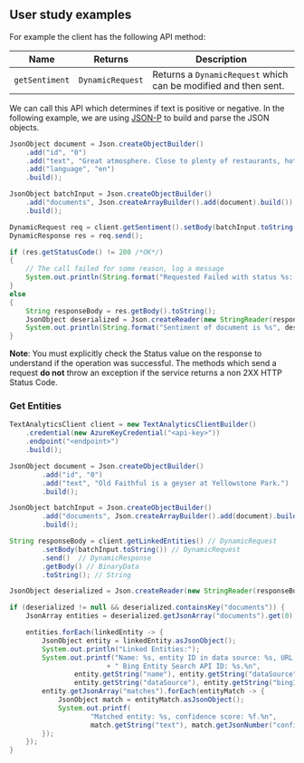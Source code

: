 ## User study examples

For example the client has the following API method:

| Name                  | Returns                 | Description                                                               |
|-----------------------|-------------------------|---------------------------------------------------------------------------|
| `getSentiment` | `DynamicRequest`        | Returns a `DynamicRequest` which can be modified and then sent.           |

We can call this API which determines if text is positive or negative. In the following example, we are using [JSON-P](https://javaee.github.io/jsonp/getting-started.html) to build and parse the JSON objects.

```java Snippet:DynamicRequestAndResponse
JsonObject document = Json.createObjectBuilder()
    .add("id", "0")
    .add("text", "Great atmosphere. Close to plenty of restaurants, hotels, and transit! Staff are friendly and helpful.")
    .add("language", "en")
    .build();

JsonObject batchInput = Json.createObjectBuilder()
    .add("documents", Json.createArrayBuilder().add(document).build())
    .build();

DynamicRequest req = client.getSentiment().setBody(batchInput.toString());
DynamicResponse res = req.send();

if (res.getStatusCode() != 200 /*OK*/)
{
    // The call failed for some reason, log a message
    System.out.println(String.format("Requested Failed with status %s: %s", res.getStatusCode(), res.getBody().toString()));
}
else
{
    String responseBody = res.getBody().toString();
    JsonObject deserialized = Json.createReader(new StringReader(responseBody)).readObject();
    System.out.println(String.format("Sentiment of document is %s", deserialized.getJsonArray("documents").get(0).asJsonObject().getString("sentiment")));
}
```

**Note**: You must explicitly check the Status value on the response to understand if the operation was successful. The methods which send a request **do not** throw an exception if the service returns a non 2XX HTTP Status Code.

### Get Entities

```Java Snippet:GetLinkedEntitiesWithJson
TextAnalyticsClient client = new TextAnalyticsClientBuilder()
    .credential(new AzureKeyCredential("<api-key>"))
    .endpoint("<endpoint>")
    .build();

JsonObject document = Json.createObjectBuilder()
        .add("id", "0")
        .add("text", "Old Faithful is a geyser at Yellowstone Park.")
        .build();

JsonObject batchInput = Json.createObjectBuilder()
        .add("documents", Json.createArrayBuilder().add(document).build())
        .build();

String responseBody = client.getLinkedEntities() // DynamicRequest
        .setBody(batchInput.toString()) // DynamicRequest
        .send()  // DynamicResponse
        .getBody() // BinaryData
        .toString(); // String

JsonObject deserialized = Json.createReader(new StringReader(responseBody)).readObject();

if (deserialized != null && deserialized.containsKey("documents")) {
    JsonArray entities = deserialized.getJsonArray("documents").get(0).asJsonObject().getJsonArray("entities");

    entities.forEach(linkedEntity -> {
        JsonObject entity = linkedEntity.asJsonObject();
        System.out.println("Linked Entities:");
        System.out.printf("Name: %s, entity ID in data source: %s, URL: %s, data source: %s,"
                        + " Bing Entity Search API ID: %s.%n",
                entity.getString("name"), entity.getString("dataSource"), entity.getString("url"),
                entity.getString("dataSource"), entity.getString("bingId"));
        entity.getJsonArray("matches").forEach(entityMatch -> {
            JsonObject match = entityMatch.asJsonObject();
            System.out.printf(
                    "Matched entity: %s, confidence score: %f.%n",
                    match.getString("text"), match.getJsonNumber("confidenceScore").doubleValue());
        });
    });
}
```
